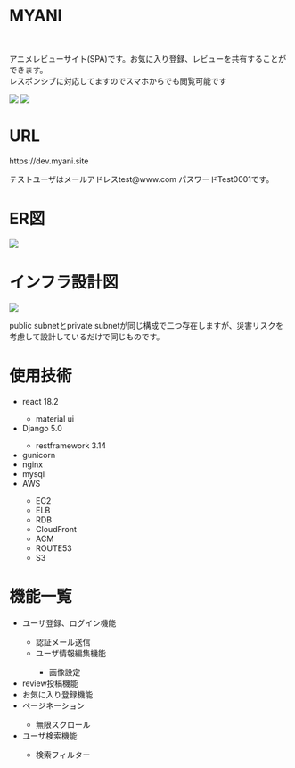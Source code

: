 <h1>MYANI</h1>
<br>
<p>アニメレビューサイト(SPA)です。お気に入り登録、レビューを共有することができます。<br>
レスポンシブに対応してますのでスマホからでも閲覧可能です</p>
<img src='https://dev.myani.site/static/readme/myani.PNG'></img>
<img src='https://dev.myani.site/static/readme/myani2.PNG'></img>
<h1>URL</h1>
<p>https://dev.myani.site</p>
<p>テストユーザはメールアドレスtest@www.com パスワードTest0001です。


<h1>ER図</h1>
<img src='https://dev.myani.site/static/readme/Untitled.png'></img>
<h1>インフラ設計図</h1>
<img src='https://dev.myani.site/static/readme/名称未設定ファイル.drawio.png'></img>
<p>public subnetとprivate subnetが同じ構成で二つ存在しますが、災害リスクを考慮して設計しているだけで同じものです。</p>
<h1>使用技術</h1>
<ul>
  <li>react 18.2</li>
  <ul>
      <li>material ui</li>
  </ul>
   <li>Django 5.0</li>
  <ul>
    <li>restframework 3.14</li>
  </ul>
  <li>gunicorn</li>
  <li>nginx</li>
  <li>mysql</li>
  <li>AWS</li>
  <ul>
    <li>EC2</li>
    <li>ELB</li>
    <li>RDB</li>
    <li>CloudFront</li>
    <li>ACM</li>
    <li>ROUTE53</li>
    <li>S3</li>
  </ul>
</ul>
<h1>機能一覧</h1>
<ul>
  <li>ユーザ登録、ログイン機能</li>
  <ul>
    <li>認証メール送信</li>
    <li>ユーザ情報編集機能</li>
    <ul>
      <li>画像設定</li>
    </ul>
  </ul>
  <li>review投稿機能</li>
  <li>お気に入り登録機能</li>
  <li>ページネーション</li>
  <ul>
    <li>無限スクロール</li>
  </ul>
  <li>ユーザ検索機能</li>
  <ul>
    <li>検索フィルター</li>
  </ul>
</ul>
